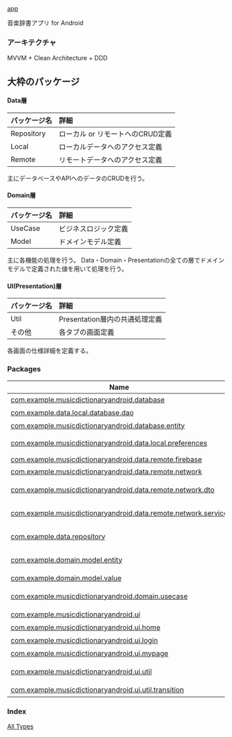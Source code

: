 [app](./index.md)

音楽辞書アプリ for Android

### アーキテクチャ

MVVM + Clean Architecture + DDD

## 大枠のパッケージ

#### Data層

| パッケージ名|詳細|
|:-----------|:------------|
|Repository|ローカル or リモートへのCRUD定義|
|Local　　  |ローカルデータへのアクセス定義|
|Remote     |リモートデータへのアクセス定義|

主にデータベースやAPIへのデータのCRUDを行う。

#### Domain層

| パッケージ名|詳細|
|:-----------|:------------|
|UseCase  |ビジネスロジック定義|
|Model　　|ドメインモデル定義|

主に各機能の処理を行う。
Data・Domain・Presentationの全ての層でドメインモデルで定義された値を用いて処理を行う。

#### UI(Presentation)層

| パッケージ名|詳細|
|:-----------|:------------|
|Util|Presentation層内の共通処理定義|
|その他|各タブの画面定義|

各画面の仕様詳細を定義する。

### Packages

| Name | Summary |
|---|---|
| [com.example.musicdictionaryandroid.database](com.example.musicdictionaryandroid.database/index.md) | DB管理 |
| [com.example.data.local.database.dao](com.example.data.local.database.dao/index.md) | DBのクエリ関連 |
| [com.example.musicdictionaryandroid.database.entity](com.example.musicdictionaryandroid.database.entity/index.md) | DBのテーブル関連 |
| [com.example.musicdictionaryandroid.data.local.preferences](com.example.musicdictionaryandroid.data.local.preferences/index.md) | SharedPreferences関連 |
| [com.example.musicdictionaryandroid.data.remote.firebase](com.example.musicdictionaryandroid.data.remote.firebase/index.md) |  |
| [com.example.musicdictionaryandroid.data.remote.network](com.example.musicdictionaryandroid.data.remote.network/index.md) | ネットワーク関連 |
| [com.example.musicdictionaryandroid.data.remote.network.dto](com.example.musicdictionaryandroid.data.remote.network.dto/index.md) | ネットワーク受け渡しオブジェクト関連 |
| [com.example.musicdictionaryandroid.data.remote.network.service](com.example.musicdictionaryandroid.data.remote.network.service/index.md) | ネットワークアクセスURL関連 |
| [com.example.data.repository](com.example.data.repository/index.md) | Data層データ受け渡し関連 |
| [com.example.domain.model.entity](com.example.domain.model.entity/index.md) | ドメインエンティティ関連 |
| [com.example.domain.model.value](com.example.domain.model.value/index.md) | 値オブジェクト関連 |
| [com.example.musicdictionaryandroid.domain.usecase](com.example.musicdictionaryandroid.domain.usecase/index.md) | ビジネスロジック関連 |
| [com.example.musicdictionaryandroid.ui](com.example.musicdictionaryandroid.ui/index.md) | 共通画面関連 |
| [com.example.musicdictionaryandroid.ui.home](com.example.musicdictionaryandroid.ui.home/index.md) | ホームタブ画面関連 |
| [com.example.musicdictionaryandroid.ui.login](com.example.musicdictionaryandroid.ui.login/index.md) | ログイン系画面関連 |
| [com.example.musicdictionaryandroid.ui.mypage](com.example.musicdictionaryandroid.ui.mypage/index.md) | 設定タブ画面関連 |
| [com.example.musicdictionaryandroid.ui.util](com.example.musicdictionaryandroid.ui.util/index.md) | Presentation層共通処理関連 |
| [com.example.musicdictionaryandroid.ui.util.transition](com.example.musicdictionaryandroid.ui.util.transition/index.md) | アニメーション関連 |

### Index

[All Types](alltypes/index.md)